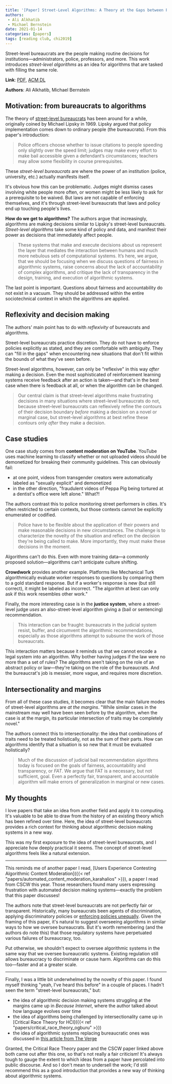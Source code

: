 ```yaml
---
title: '[Paper] Street-Level Algorithms: A Theory at the Gaps between Policy and Decisions'
authors:
 - Ali Alkhatib
 - Michael Bernstein
date: 2021-01-14
categories: [papers]
tags: [reading club, chi2019]
---
```


Street-level bureaucrats are the people making routine decisions for institutions—administrators, police, professors, and more. This work introduces *street-level algorithms* as an idea for algorithms that are tasked with filling the same role.

<!--more-->

**Link**: [PDF](https://hci.stanford.edu/publications/2019/streetlevelalgorithms/streetlevelalgorithms-chi2019.pdf), [ACM DL](https://dl.acm.org/doi/10.1145/3290605.3300760)

**Authors**: Ali Alkhatib, Michael Bernstein


## Motivation: from bureaucrats to algorithms
The theory of [street-level bureaucrats](https://en.wikipedia.org/wiki/Street-level_bureaucracy) has been around for a while, originally coined by Michael Lipsky in 1969. Lipsky argued that policy implementation comes down to ordinary people (the bureaucrats). From this paper's introduction:

> Police officers choose whether to issue citations to people speeding only slightly over the speed limit; judges may make every effort to make bail accessible given a defendant’s circumstances; teachers may allow some flexibility in course prerequisites.

These *street-level bureaucrats* are where the power of an institution (police, university, etc.) actually manifests itself. 

It's obvious how this can be problematic. Judges might dismiss cases involving white people more often, or women might be less likely to ask for a prerequisite to be waived. But laws are not capable of enforcing themselves, and it's through street-level bureaucrats that laws and policy end up touching people's lives.

**How do we get to algorithms?** The authors argue that increasingly, algorithms are making decisions similar to Lipsky's street-level bureaucrats. *Street-level algorithms* take some kind of policy and data, and manifest their power as decisions that immediately affect people.

> These systems that make and execute decisions about us represent the layer that mediates the interaction between humans and much more nebulous sets of computational systems. It’s here, we argue, that we should be focusing when we discuss questions of fairness in algorithmic systems, raise concerns about the lack of accountability of complex algorithms, and critique the lack of transparency in the design, training, and execution of algorithmic systems.

The last point is important. Questions about fairness and accountability do not exist in a vacuum. They should be addressed within the entire sociotechnical context in which the algorithms are applied.

## Reflexivity and decision making
The authors' main point has to do with *reflexivity* of bureaucrats and algorithms.

Street-level bureaucrats practice discretion. They do not have to enforce policies explicitly as stated, and they are comfortable with ambiguity. They can "fill in the gaps" when encountering new situations that don't fit within the bounds of what they've seen before.

Street-level algorithms, however, can only be "reflexive" in this way *after* making a decision. Even the most sophisticated of reinforcement learning systems receive feedback after an action is taken—and that's in the best case when there is feedback at all, or when the algorithm can be changed.

> Our central claim is that street–level algorithms make frustrating decisions in many situations where street–level bureaucrats do not, because street–level bureaucrats can reflexively refine the contours of their decision boundary *before* making a decision on a novel or marginal case, but street–level algorithms at best refine these contours only *after* they make a decision.


## Case studies
One case study comes from **content moderation on YouTube**. YouTube uses machine learning to classify whether or not uploaded videos should be demonetized for breaking their community guidelines. This can obviously fail:
 - at one point, videos from transgender creators were automatically labeled as "sexually explicit" and demonetized
 - in the other direction, "fraudulent videos of Peppa Pig being tortured at a dentist's office were left alone." What?!

The authors contrast this to police monitoring street performers in cities. It's often restricted to certain contexts, but those contexts cannot be explicitly enumerated or codified.

> Police have to be flexible about the application of their powers and make reasonable decisions in new circumstances. The challenge is to characterize the novelty of the situation and reflect on the decision they're being called to make. More importantly, they must make these decisions in the moment.

Algorithms can't do this. Even with more training data—a commonly proposed solution—algorithms can't anticipate culture shifting.

**Crowdwork** provides another example. Platforms like Mechanical Turk algorithmically evaluate worker responses to questions by comparing them to a gold standard response. But if a worker's response is new (but still correct), it might be labeled as incorrect. "The algorithm at best can only ask if this work resembles other work."

Finally, the more interesting case is in the **justice system**, where a street-level judge *uses* an also-street-level algorithm giving a (bail or sentencing) recommendation.

> This interaction can be fraught: bureaucrats in the judicial system resist, buffer, and circumvent the algorithmic recommendations, especially as those algorithms attempt to subsume the work of those bureaucrats. 

This interaction matters because it reminds us that we cannot encode a legal system into an algorithm. Why bother having judges if the law were no more than a set of rules? The algorithms aren't taking on the role of an abstract policy or law—they're taking on the role of the bureaucrats. And the bureaucrat's job is messier, more vague, and requires more discretion.


## Intersectionality and margins
From all of these case studies, it becomes clear that the main failure modes of street-level algorithms are *at the margins*. "While similar cases in the mainstream may well have been seen before by the algorithm, when the case is at the margin, its particular intersection of traits may be completely novel."

The authors connect this to intersectionality: the idea that combinations of traits need to be treated holistically, not as the sum of their parts. How can algorithms identify that a situation is so new that it must be evaluated holistically?

> Much of the discussion of judicial bail recommendation algorithms today is focused on the goals of fairness, accountability and transparency, or *FAT*. We argue that FAT is a necessary, but not sufficient, goal. Even a perfectly fair, transparent, and accountable algorithm will make errors of generalization in marginal or new cases.


## My thoughts
I love papers that take an idea from another field and apply it to computing. It's valuable to be able to draw from the history of an existing theory which has been refined over time. Here, the idea of street-level bureaucrats provides a rich context for thinking about algorithmic decision making systems in a new way.

This was my first exposure to the idea of street-level bureaucrats, and I appreciate how deeply practical it seems. The concept of street-level algorithms feels like a natural extension.

---

This reminds me of another paper I read, [Users Experience Contesting Algorithmic Content Moderation]({{< ref "papers/automated_content_moderation_karahalios" >}}), a paper I read from CSCW this year. Those researchers found many users expressing frustration with automated decision making systems—exactly the problem that this paper discusses!

The authors note that street-level bureaucrats are not perfectly fair or transparent. Historically, many bureaucrats been agents of discrimination, applying discriminatory policies or [enforcing policies unequally](https://twitter.com/le_roux_nicolas/status/1334601960972906496). Given the framing of this paper, it's natural to suggest overseeing algorithms in similar ways to how we oversee bureaucrats. But it's worth remembering (and the authors do note this) that those regulatory systems have perpetuated various failures of bureaucracy, too.

Put otherwise, we shouldn't expect to oversee algorithmic systems in the same way that we oversee bureaucratic systems. Existing regulation still allows bureaucracy to discriminate or cause harm. Algorithms can do this too—faster and at a greater scale.

---

Finally, I was a little bit underwhelmed by the novelty of this paper. I found myself thinking "yeah, I've heard this before" in a couple of places. I hadn't seen the term "street-level bureaucrats," but:
 - the idea of algorithmic decision making systems struggling at the margins came up in *Because Internet*, where the author talked about how language evolves over time
 - the idea of algorithms being challenged by intersectionality came up in [Critical Race Theory for HCI]({{< ref "papers/critical_race_theory_ogburu" >}})
 - the idea of algorithmic systems replacing bureaucratic ones was discussed in [this article from The Verge](https://www.theverge.com/2018/3/21/17144260/healthcare-medicaid-algorithm-arkansas-cerebral-palsy)

Granted, the Critical Race Theory paper and the CSCW paper linked above both came out after this one, so that's not really a fair criticism! It's always tough to gauge the extent to which ideas from a paper have percolated into public discourse. And so I don't mean to undersell the work; I'd still recommend this as a good introduction that provides a new way of thinking about algorithmic systems.



